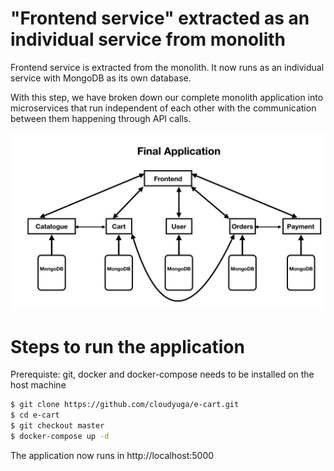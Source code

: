 # "Frontend service" extracted as an individual service from monolith

Frontend service is extracted from the monolith.  It now runs as an individual service with MongoDB as its own database. 

With this step, we have broken down our complete monolith application into microservices that run independent of each other with the communication between them happening through API calls.

![](images/Frontend.jpeg?raw=true)

# Steps to run the application
Prerequiste: git, docker and docker-compose needs to be installed on the host machine

```sh
$ git clone https://github.com/cloudyuga/e-cart.git
$ cd e-cart
$ git checkout master
$ docker-compose up -d
```
The application now runs in http://localhost:5000